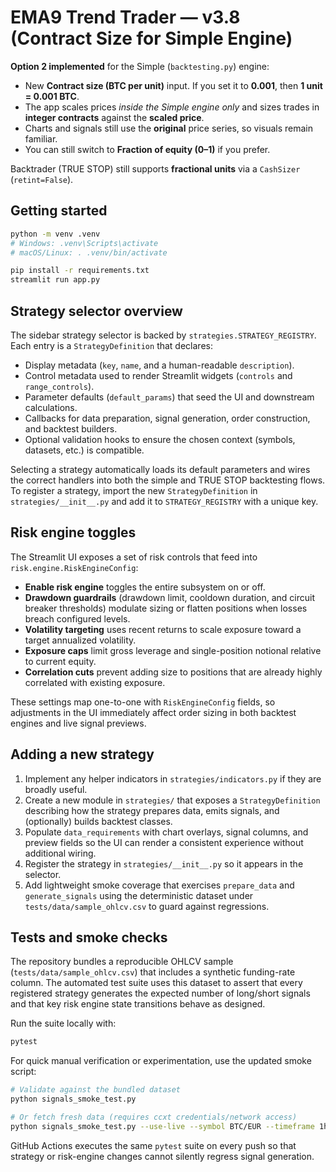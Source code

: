 # EMA9 Trend Trader — v3.8 (Contract Size for Simple Engine)

**Option 2 implemented** for the Simple (`backtesting.py`) engine:

- New **Contract size (BTC per unit)** input. If you set it to **0.001**, then **1 unit = 0.001 BTC**.
- The app scales prices *inside the Simple engine only* and sizes trades in **integer contracts** against the **scaled price**.
- Charts and signals still use the **original** price series, so visuals remain familiar.
- You can still switch to **Fraction of equity (0–1)** if you prefer.

Backtrader (TRUE STOP) still supports **fractional units** via a `CashSizer` (`retint=False`).

## Getting started

```bash
python -m venv .venv
# Windows: .venv\Scripts\activate
# macOS/Linux: . .venv/bin/activate

pip install -r requirements.txt
streamlit run app.py
```

## Strategy selector overview

The sidebar strategy selector is backed by `strategies.STRATEGY_REGISTRY`. Each entry is a
`StrategyDefinition` that declares:

- Display metadata (`key`, `name`, and a human-readable `description`).
- Control metadata used to render Streamlit widgets (`controls` and `range_controls`).
- Parameter defaults (`default_params`) that seed the UI and downstream calculations.
- Callbacks for data preparation, signal generation, order construction, and backtest builders.
- Optional validation hooks to ensure the chosen context (symbols, datasets, etc.) is compatible.

Selecting a strategy automatically loads its default parameters and wires the correct handlers
into both the simple and TRUE STOP backtesting flows. To register a strategy, import the new
`StrategyDefinition` in `strategies/__init__.py` and add it to `STRATEGY_REGISTRY` with a unique key.

## Risk engine toggles

The Streamlit UI exposes a set of risk controls that feed into `risk.engine.RiskEngineConfig`:

- **Enable risk engine** toggles the entire subsystem on or off.
- **Drawdown guardrails** (drawdown limit, cooldown duration, and circuit breaker thresholds)
  modulate sizing or flatten positions when losses breach configured levels.
- **Volatility targeting** uses recent returns to scale exposure toward a target annualized volatility.
- **Exposure caps** limit gross leverage and single-position notional relative to current equity.
- **Correlation cuts** prevent adding size to positions that are already highly correlated with
  existing exposure.

These settings map one-to-one with `RiskEngineConfig` fields, so adjustments in the UI immediately
affect order sizing in both backtest engines and live signal previews.

## Adding a new strategy

1. Implement any helper indicators in `strategies/indicators.py` if they are broadly useful.
2. Create a new module in `strategies/` that exposes a `StrategyDefinition` describing how the
   strategy prepares data, emits signals, and (optionally) builds backtest classes.
3. Populate `data_requirements` with chart overlays, signal columns, and preview fields so the UI
   can render a consistent experience without additional wiring.
4. Register the strategy in `strategies/__init__.py` so it appears in the selector.
5. Add lightweight smoke coverage that exercises `prepare_data` and `generate_signals` using the
   deterministic dataset under `tests/data/sample_ohlcv.csv` to guard against regressions.

## Tests and smoke checks

The repository bundles a reproducible OHLCV sample (`tests/data/sample_ohlcv.csv`) that includes a
synthetic funding-rate column. The automated test suite uses this dataset to assert that every
registered strategy generates the expected number of long/short signals and that key risk engine
state transitions behave as designed.

Run the suite locally with:

```bash
pytest
```

For quick manual verification or experimentation, use the updated smoke script:

```bash
# Validate against the bundled dataset
python signals_smoke_test.py

# Or fetch fresh data (requires ccxt credentials/network access)
python signals_smoke_test.py --use-live --symbol BTC/EUR --timeframe 1h
```

GitHub Actions executes the same `pytest` suite on every push so that strategy or risk-engine
changes cannot silently regress signal generation.
